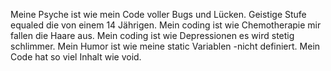 Meine Psyche ist wie mein Code voller Bugs und Lücken.
Geistige Stufe equaled die von einem 14 Jährigen.
Mein coding ist wie Chemotherapie mir fallen die Haare aus.
Mein coding ist wie Depressionen es wird stetig schlimmer.
Mein Humor ist wie meine static Variablen -nicht definiert.
Mein Code hat so viel Inhalt wie void.

